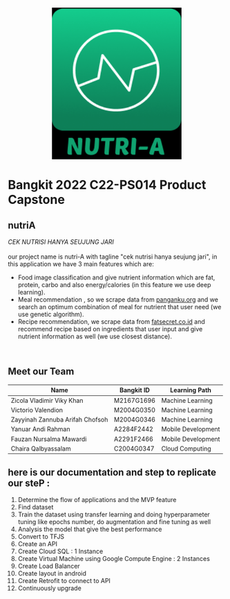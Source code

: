 <p align="center">
  <img width="300" height="350" src="https://raw.githubusercontent.com/Bangkit-Team-NutriA/.github/main/profile/images/nutriA.png">
</p>

# Bangkit 2022 C22-PS014 Product Capstone
## nutriA
*CEK NUTRISI HANYA SEUJUNG JARI*   
<br>
our project name is nutri-A with tagline "cek nutrisi hanya seujung jari", in this application we have 3 main features which are:
- Food image classification and give nutrient information which are fat, protein, carbo and also energy/calories (in this feature we use deep learning).
- Meal recommendation , so we scrape data from [panganku.org](https://www.panganku.org) and we search an optimum combination of meal for nutrient that user need (we use genetic algorithm).
- Recipe recommendation, we scrape data from [fatsecret.co.id](https://www.fatsecret.co.id) and recommend recipe based on ingredients that user input and give nutrient information as well (we use closest distance).


<br>

## Meet our Team
| Name  | Bangkit ID | Learning Path |
| ------------- | ------------- | ------------- |
| Zicola Vladimir Viky Khan | M2167G1696 | Machine Learning |
| Victorio Valendion | M2004G0350 | Machine Learning |
| Zayyinah Zannuba Arifah Chofsoh | M2004G0346 | Machine Learning |
| Yanuar Andi Rahman | A2284F2442 | Mobile Development |
| Fauzan Nursalma Mawardi | A2291F2466 | Mobile Development |
| Chaira Qalbyassalam | C2004G0347 | Cloud Computing |

## here is our documentation and step to replicate our steP :
1. Determine the flow of applications and the MVP feature
2. Find dataset 
3. Train the dataset using transfer learning and doing hyperparameter tuning like epochs number, do augmentation and fine tuning as well
4. Analysis the model that give the best performance
5. Convert to TFJS
6. Create an API
7. Create Cloud SQL : 1 Instance
8. Create Virtual Machine using Google Compute Engine : 2 Instances
9. Create Load Balancer
10. Create layout in android
11. Create Retrofit to connect to API
12. Continuously upgrade
 
